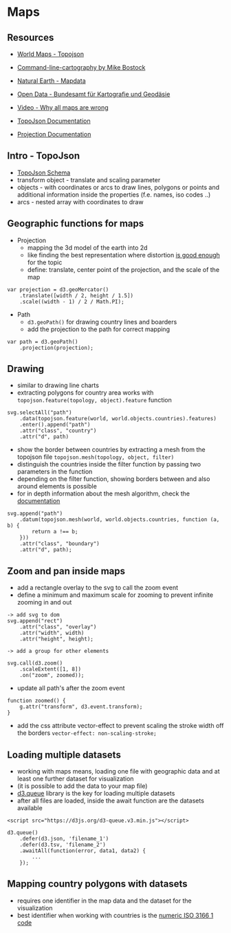# Maps

## Resources

* [World Maps - Topojson](https://unpkg.com/world-atlas@1.1.4/world/)
* [Command-line-cartography by Mike Bostock](https://medium.com/@mbostock/command-line-cartography-part-1-897aa8f8ca2c)
* [Natural Earth - Mapdata](http://www.naturalearthdata.com/downloads/)
* [Open Data - Bundesamt für Kartografie und Geodäsie](http://www.geodatenzentrum.de/geodaten/gdz_rahmen.gdz_div?gdz_spr=deu&gdz_akt_zeile=5&gdz_anz_zeile=0&gdz_unt_zeile=0&gdz_user_id=0)
* [Video - Why all maps are wrong](https://www.youtube.com/watch?v=kIID5FDi2JQ)

* [TopoJson Documentation](https://github.com/topojson/topojson)
* [Projection Documentation](https://github.com/d3/d3-geo)

## Intro - TopoJson

* [TopoJson Schema](https://en.wikipedia.org/wiki/GeoJSON#TopoJSON)
* transform object - translate and scaling parameter
* objects - with coordinates or arcs to draw lines, polygons or points and additional information inside the properties (f.e. names, iso codes ..)
* arcs - nested array with coordinates to draw

## Geographic functions for maps

* Projection 
    * mapping the 3d model of the earth into 2d 
    * like finding the best representation where distortion [is good enough](https://upload.wikimedia.org/wikipedia/commons/f/f8/Netzentwuerfe.png) for the topic
    * define: translate, center point of the projection, and the scale of the map

``` 
var projection = d3.geoMercator()
    .translate([width / 2, height / 1.5])
    .scale((width - 1) / 2 / Math.PI);

```

* Path
    * `d3.geoPath()` for drawing country lines and boarders
    * add the projection to the path for correct mapping

```
var path = d3.geoPath()
    .projection(projection);
```

## Drawing 

* similar to drawing line charts
* extracting polygons for country area works with `topojson.feature(topology, object).feature` function

```
svg.selectAll("path")
    .data(topojson.feature(world, world.objects.countries).features)
    .enter().append("path")
    .attr("class", "country")
    .attr("d", path)
```

* show the border between countries by extracting a mesh from the topojson file `topojson.mesh(topology, object, filter)`
* distinguish the countries inside the filter function by passing two parameters in the function
* depending on the filter function, showing borders between and also around elements is possible
* for in depth information about the mesh algorithm, check the [documentation](https://github.com/topojson/topojson-client/blob/master/README.md#mesh)

```
svg.append("path")
    .datum(topojson.mesh(world, world.objects.countries, function (a, b) {
        return a !== b;
    }))
    .attr("class", "boundary")
    .attr("d", path);
```

## Zoom and pan inside maps

* add a rectangle overlay to the svg to call the zoom event
* define a minimum and maximum scale for zooming to prevent infinite zooming in and out

```
-> add svg to dom
svg.append("rect")
    .attr("class", "overlay")
    .attr("width", width)
    .attr("height", height);

-> add a group for other elements 

svg.call(d3.zoom()
    .scaleExtent([1, 8])
    .on("zoom", zoomed));
```

* update all path's after the zoom event 
```
function zoomed() {
    g.attr("transform", d3.event.transform);
} 
```

* add the css attribute vector-effect to prevent scaling the stroke width off the borders `vector-effect: non-scaling-stroke;`

## Loading multiple datasets

* working with maps means, loading one file with geographic data and at least one further dataset for visualization 
* (it is possible to add the data to your map file)
* [d3.queue](https://github.com/d3/d3-queue) library is the key for loading multiple datasets
* after all files are loaded, inside the await function are the datasets available 

```
<script src="https://d3js.org/d3-queue.v3.min.js"></script>

d3.queue()
    .defer(d3.json, 'filename_1')
    .defer(d3.tsv, 'filename_2')
    .awaitAll(function(error, data1, data2) {
        ...
    });
```

## Mapping country polygons with datasets 

* requires one identifier in the map data and the dataset for the visualization
* best identifier when working with countries is the [numeric ISO 3166 1 code](https://en.wikipedia.org/wiki/ISO_3166-1#Current_codes)
